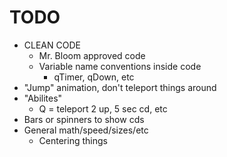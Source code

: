 # TODO
- CLEAN CODE
    - Mr. Bloom approved code
    - Variable name conventions inside code
        - qTimer, qDown, etc
- "Jump" animation, don't teleport things around
- "Abilites"
    - Q = teleport 2 up, 5 sec cd, etc
- Bars or spinners to show cds
- General math/speed/sizes/etc
    - Centering things